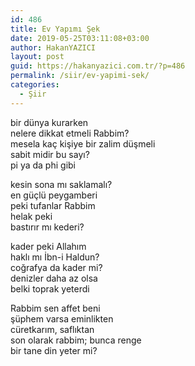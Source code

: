 ```yaml
---
id: 486
title: Ev Yapımı Şek
date: 2019-05-25T03:11:08+03:00
author: HakanYAZICI
layout: post
guid: https://hakanyazici.com.tr/?p=486
permalink: /siir/ev-yapimi-sek/
categories:
  - Şiir
---
```

bir dünya kurarken  
nelere dikkat etmeli Rabbim?  
mesela kaç kişiye bir zalim düşmeli  
sabit midir bu sayı?  
pi ya da phi gibi

kesin sona mı saklamalı?  
en güçlü peygamberi  
peki tufanlar Rabbim  
helak peki  
bastırır mı kederi?

kader peki Allahım  
haklı mı İbn-i Haldun?  
coğrafya da kader mi?  
denizler daha az olsa  
belki toprak yeterdi

Rabbim sen affet beni  
şüphem varsa eminlikten  
cüretkarım, saflıktan  
son olarak rabbim; bunca renge  
bir tane din yeter mi?
